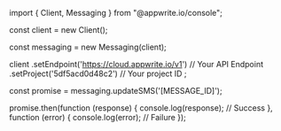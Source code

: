 import { Client, Messaging } from "@appwrite.io/console";

const client = new Client();

const messaging = new Messaging(client);

client
    .setEndpoint('https://cloud.appwrite.io/v1') // Your API Endpoint
    .setProject('5df5acd0d48c2') // Your project ID
;

const promise = messaging.updateSMS('[MESSAGE_ID]');

promise.then(function (response) {
    console.log(response); // Success
}, function (error) {
    console.log(error); // Failure
});
